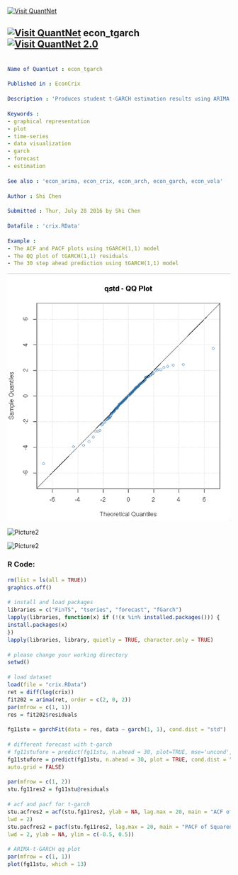 
[<img src="https://github.com/QuantLet/Styleguide-and-FAQ/blob/master/pictures/banner.png" width="880" alt="Visit QuantNet">](http://quantlet.de/index.php?p=info)

## [<img src="https://github.com/QuantLet/Styleguide-and-Validation-procedure/blob/master/pictures/qloqo.png" alt="Visit QuantNet">](http://quantlet.de/) **econ_tgarch** [<img src="https://github.com/QuantLet/Styleguide-and-Validation-procedure/blob/master/pictures/QN2.png" width="60" alt="Visit QuantNet 2.0">](http://quantlet.de/d3/ia)

```yaml

Name of QuantLet : econ_tgarch

Published in : EconCrix

Description : 'Produces student t-GARCH estimation results using ARIMA model residuals.'

Keywords : 
- graphical representation
- plot 
- time-series
- data visualization
- garch
- forecast
- estimation

See also : 'econ_arima, econ_crix, econ_arch, econ_garch, econ_vola'

Author : Shi Chen

Submitted : Thur, July 28 2016 by Shi Chen

Datafile : 'crix.RData'

Example : 
- The ACF and PACF plots using tGARCH(1,1) model
- The QQ plot of tGARCH(1,1) residuals
- The 30 step ahead prediction using tGARCH(1,1) model


```

![Picture1](qq_stu_square.png)

![Picture2](tgarch11_pred.png)

![Picture2](tgarch11_pacf.png)

### R Code:
```r
rm(list = ls(all = TRUE))
graphics.off()

# install and load packages
libraries = c("FinTS", "tseries", "forecast", "fGarch")
lapply(libraries, function(x) if (!(x %in% installed.packages())) {
install.packages(x)
})
lapply(libraries, library, quietly = TRUE, character.only = TRUE)

# please change your working directory
setwd()

# load dataset
load(file = "crix.RData")
ret = diff(log(crix))
fit202 = arima(ret, order = c(2, 0, 2))
par(mfrow = c(1, 1))
res = fit202$residuals

fg11stu = garchFit(data = res, data ~ garch(1, 1), cond.dist = "std")

# different forecast with t-garch 
# fg11stufore = predict(fg11stu, n.ahead = 30, plot=TRUE, mse='uncond', auto.grid=FALSE)
fg11stufore = predict(fg11stu, n.ahead = 30, plot = TRUE, cond.dist = "QMLE", 
auto.grid = FALSE)

par(mfrow = c(1, 2))
stu.fg11res2 = fg11stu@residuals

# acf and pacf for t-garch
stu.acfres2 = acf(stu.fg11res2, ylab = NA, lag.max = 20, main = "ACF of Squared Residuals", 
lwd = 2)
stu.pacfres2 = pacf(stu.fg11res2, lag.max = 20, main = "PACF of Squared Residuals", 
lwd = 2, ylab = NA, ylim = c(-0.5, 0.5))

# ARIMA-t-GARCH qq plot
par(mfrow = c(1, 1))
plot(fg11stu, which = 13)

```
